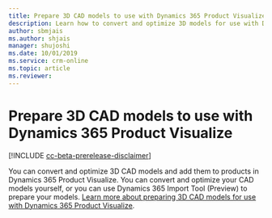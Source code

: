 ```yaml
---
title: Prepare 3D CAD models to use with Dynamics 365 Product Visualize
description: Learn how to convert and optimize 3D models for use with Dynamics 365 Product Visualize.
author: sbmjais
ms.author: shjais
manager: shujoshi
ms.date: 10/01/2019
ms.service: crm-online
ms.topic: article
ms.reviewer:
---
```


# Prepare 3D CAD models to use with Dynamics 365 Product Visualize

[!INCLUDE [cc-beta-prerelease-disclaimer](../includes/cc-beta-prerelease-disclaimer.md)]

You can convert and optimize 3D CAD models and add them to products in Dynamics 365 Product Visualize. You can convert and optimize your CAD models yourself, or you can use Dynamics 365 Import Tool (Preview) to prepare your models. [Learn more about preparing 3D CAD models for use with Dynamics 365 Product Visualize](../import-tool/product-visualize.md).
